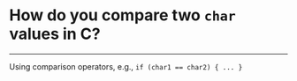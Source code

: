 # How do you compare two `char` values in C?

---

Using comparison operators, e.g., `if (char1 == char2) { ... }`